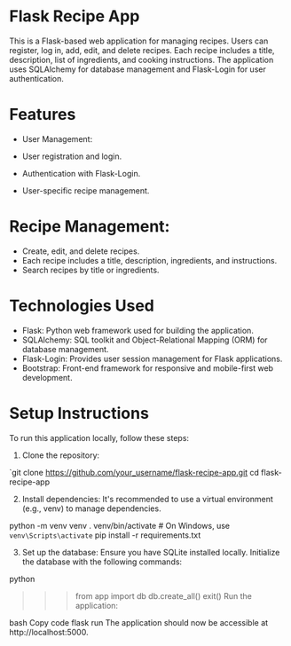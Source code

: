 # Flask Recipe App
This is a Flask-based web application for managing recipes. Users can register, log in, add, edit, and delete recipes. Each recipe includes a title, description, list of ingredients, and cooking instructions. The application uses SQLAlchemy for database management and Flask-Login for user authentication.

# Features
- User Management:

- User registration and login.
- Authentication with Flask-Login.
- User-specific recipe management.
  
# Recipe Management:

- Create, edit, and delete recipes.
- Each recipe includes a title, description, ingredients, and instructions.
- Search recipes by title or ingredients.

# Technologies Used
- Flask: Python web framework used for building the application.
- SQLAlchemy: SQL toolkit and Object-Relational Mapping (ORM) for database management.
- Flask-Login: Provides user session management for Flask applications.
- Bootstrap: Front-end framework for responsive and mobile-first web development.

# Setup Instructions
To run this application locally, follow these steps:

1. Clone the repository:

`git clone https://github.com/your_username/flask-recipe-app.git 
cd flask-recipe-app

2. Install dependencies:
It's recommended to use a virtual environment (e.g., venv) to manage dependencies.

python -m venv venv
. venv/bin/activate  # On Windows, use `venv\Scripts\activate`
pip install -r requirements.txt

3. Set up the database:
Ensure you have SQLite installed locally. Initialize the database with the following commands:

python
>>> from app import db
>>> db.create_all()
>>> exit()
Run the application:

bash
Copy code
flask run
The application should now be accessible at http://localhost:5000.
